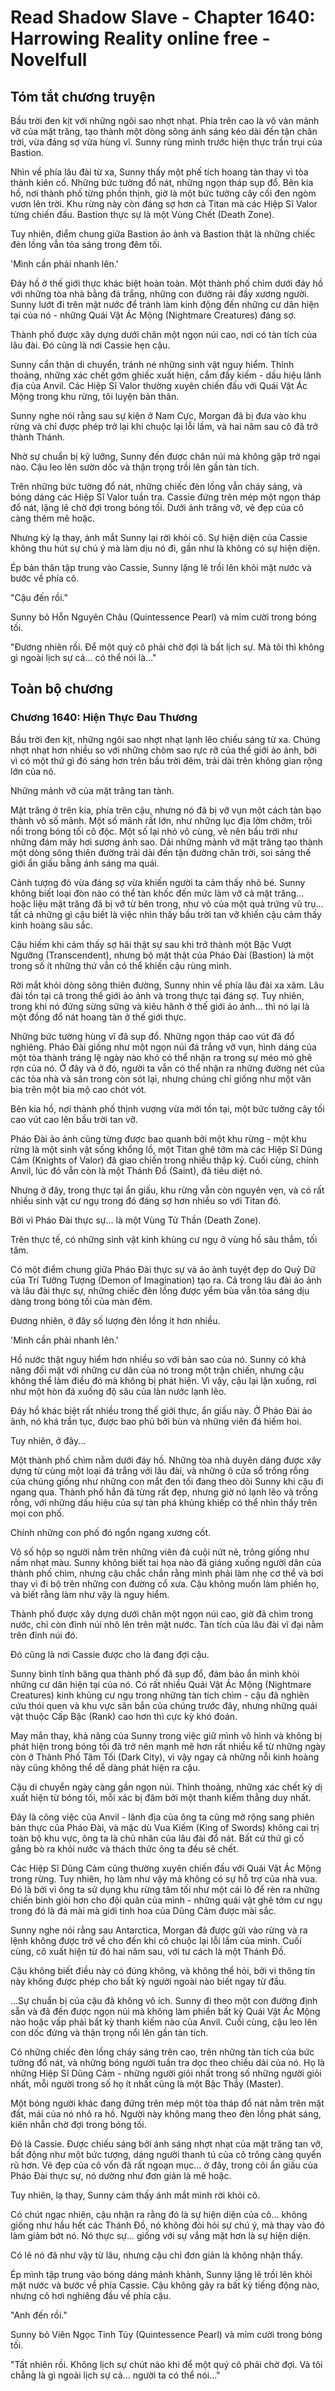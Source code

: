 # Read Shadow Slave - Chapter 1640: Harrowing Reality online free - Novelfull

## Tóm tắt chương truyện

Bầu trời đen kịt với những ngôi sao nhợt nhạt. Phía trên cao là vô vàn mảnh vỡ của mặt trăng, tạo thành một dòng sông ánh sáng kéo dài đến tận chân trời, vừa đáng sợ vừa hùng vĩ. Sunny rùng mình trước hiện thực trần trụi của Bastion.

Nhìn về phía lâu đài từ xa, Sunny thấy một phế tích hoang tàn thay vì tòa thành kiên cố. Những bức tường đổ nát, những ngọn tháp sụp đổ. Bên kia hồ, nơi thành phố từng phồn thịnh, giờ là một bức tường cây cối đen ngòm vươn lên trời. Khu rừng này còn đáng sợ hơn cả Titan mà các Hiệp Sĩ Valor từng chiến đấu. Bastion thực sự là một Vùng Chết (Death Zone).

Tuy nhiên, điểm chung giữa Bastion ảo ảnh và Bastion thật là những chiếc đèn lồng vẫn tỏa sáng trong đêm tối.

'Mình cần phải nhanh lên.'

Đáy hồ ở thế giới thực khác biệt hoàn toàn. Một thành phố chìm dưới đáy hồ với những tòa nhà bằng đá trắng, những con đường rải đầy xương người. Sunny lướt đi trên mặt nước để tránh làm kinh động đến những cư dân hiện tại của nó - những Quái Vật Ác Mộng (Nightmare Creatures) đáng sợ.

Thành phố được xây dựng dưới chân một ngọn núi cao, nơi có tàn tích của lâu đài. Đó cũng là nơi Cassie hẹn cậu.

Sunny cẩn thận di chuyển, tránh né những sinh vật nguy hiểm. Thỉnh thoảng, những xác chết gớm ghiếc xuất hiện, cắm đầy kiếm - dấu hiệu lãnh địa của Anvil. Các Hiệp Sĩ Valor thường xuyên chiến đấu với Quái Vật Ác Mộng trong khu rừng, tôi luyện bản thân.

Sunny nghe nói rằng sau sự kiện ở Nam Cực, Morgan đã bị đưa vào khu rừng và chỉ được phép trở lại khi chuộc lại lỗi lầm, và hai năm sau cô đã trở thành Thánh.

Nhờ sự chuẩn bị kỹ lưỡng, Sunny đến được chân núi mà không gặp trở ngại nào. Cậu leo lên sườn dốc và thận trọng trồi lên gần tàn tích.

Trên những bức tường đổ nát, những chiếc đèn lồng vẫn cháy sáng, và bóng dáng các Hiệp Sĩ Valor tuần tra. Cassie đứng trên mép một ngọn tháp đổ nát, lặng lẽ chờ đợi trong bóng tối. Dưới ánh trăng vỡ, vẻ đẹp của cô càng thêm mê hoặc.

Nhưng kỳ lạ thay, ánh mắt Sunny lại rời khỏi cô. Sự hiện diện của Cassie không thu hút sự chú ý mà làm dịu nó đi, gần như là không có sự hiện diện.

Ép bản thân tập trung vào Cassie, Sunny lặng lẽ trồi lên khỏi mặt nước và bước về phía cô.

"Cậu đến rồi."

Sunny bỏ Hỗn Nguyên Châu (Quintessence Pearl) và mỉm cười trong bóng tối.

"Đương nhiên rồi. Để một quý cô phải chờ đợi là bất lịch sự. Mà tôi thì không gì ngoài lịch sự cả… có thể nói là…"

## Toàn bộ chương

### Chương 1640: Hiện Thực Đau Thương

Bầu trời đen kịt, những ngôi sao nhợt nhạt lạnh lẽo chiếu sáng từ xa. Chúng nhợt nhạt hơn nhiều so với những chòm sao rực rỡ của thế giới ảo ảnh, bởi vì có một thứ gì đó sáng hơn trên bầu trời đêm, trải dài trên không gian rộng lớn của nó.

Những mảnh vỡ của mặt trăng tan tành.

Mặt trăng ở trên kia, phía trên cậu, nhưng nó đã bị vỡ vụn một cách tàn bạo thành vô số mảnh. Một số mảnh rất lớn, như những lục địa lởm chởm, trôi nổi trong bóng tối cô độc. Một số lại nhỏ vô cùng, vẽ nên bầu trời như những đám mây hơi sương ánh sao. Dải những mảnh vỡ mặt trăng tạo thành một dòng sông thiên đường trải dài đến tận đường chân trời, soi sáng thế giới ẩn giấu bằng ánh sáng ma quái.

Cảnh tượng đó vừa đáng sợ vừa khiến người ta cảm thấy nhỏ bé. Sunny không biết loại đòn nào có thể tàn khốc đến mức làm vỡ cả mặt trăng... hoặc liệu mặt trăng đã bị vỡ từ bên trong, như vỏ của một quả trứng vũ trụ... tất cả những gì cậu biết là việc nhìn thấy bầu trời tan vỡ khiến cậu cảm thấy kinh hoàng sâu sắc.

Cậu hiếm khi cảm thấy sợ hãi thật sự sau khi trở thành một Bậc Vượt Ngưỡng (Transcendent), nhưng bộ mặt thật của Pháo Đài (Bastion) là một trong số ít những thứ vẫn có thể khiến cậu rùng mình.

Rời mắt khỏi dòng sông thiên đường, Sunny nhìn về phía lâu đài xa xăm. Lâu đài tồn tại cả trong thế giới ảo ảnh và trong thực tại đáng sợ. Tuy nhiên, trong khi nó đứng sừng sững và kiêu hãnh ở thế giới ảo ảnh... thì nó lại là một đống đổ nát hoang tàn ở thế giới thực.

Những bức tường hùng vĩ đã sụp đổ. Những ngọn tháp cao vút đã đổ nghiêng. Pháo Đài giống như một ngọn núi đá trắng vỡ vụn, hình dáng của một tòa thành tráng lệ ngày nào khó có thể nhận ra trong sự méo mó ghê rợn của nó. Ở đây và ở đó, người ta vẫn có thể nhận ra những đường nét của các tòa nhà và sân trong còn sót lại, nhưng chúng chỉ giống như một văn bia trên một bia mộ cao chót vót.

Bên kia hồ, nơi thành phố thịnh vượng vừa mới tồn tại, một bức tường cây tối cao vút cao lên bầu trời tan vỡ.

Pháo Đài ảo ảnh cũng từng được bao quanh bởi một khu rừng - một khu rừng là một sinh vật sống khổng lồ, một Titan ghê tởm mà các Hiệp Sĩ Dũng Cảm (Knights of Valor) đã giao chiến trong nhiều thập kỷ. Cuối cùng, chính Anvil, lúc đó vẫn còn là một Thánh Đồ (Saint), đã tiêu diệt nó.

Nhưng ở đây, trong thực tại ẩn giấu, khu rừng vẫn còn nguyên vẹn, và có rất nhiều sinh vật cư ngụ trong đó đáng sợ hơn nhiều so với Titan đó.

Bởi vì Pháo Đài thực sự... là một Vùng Tử Thần (Death Zone).

Trên thực tế, có những sinh vật kinh khủng cư ngụ ở vùng hồ sâu thẳm, tối tăm.

Có một điểm chung giữa Pháo Đài thực sự và ảo ảnh tuyệt đẹp do Quỷ Dữ của Trí Tưởng Tượng (Demon of Imagination) tạo ra. Cả trong lâu đài ảo ảnh và lâu đài thực sự, những chiếc đèn lồng được yểm bùa vẫn tỏa sáng dịu dàng trong bóng tối của màn đêm.

Đương nhiên, ở đây số lượng đèn lồng ít hơn nhiều.

'Mình cần phải nhanh lên.'

Hồ nước thật nguy hiểm hơn nhiều so với bản sao của nó. Sunny có khả năng đối mặt với những cư dân của nó trong một trận chiến, nhưng cậu không thể làm điều đó mà không bị phát hiện. Vì vậy, cậu lại lặn xuống, rơi như một hòn đá xuống độ sâu của làn nước lạnh lẽo.

Đáy hồ khác biệt rất nhiều trong thế giới thực, ẩn giấu này. Ở Pháo Đài ảo ảnh, nó khá trần tục, được bao phủ bởi bùn và những viên đá hiếm hoi.

Tuy nhiên, ở đây...

Một thành phố chìm nằm dưới đáy hồ. Những tòa nhà duyên dáng được xây dựng từ cùng một loại đá trắng với lâu đài, và những ô cửa sổ trống rỗng của chúng giống như những con mắt đen tối đang theo dõi Sunny khi cậu đi ngang qua. Thành phố hẳn đã từng rất đẹp, nhưng giờ nó lạnh lẽo và trống rỗng, với những dấu hiệu của sự tàn phá khủng khiếp có thể nhìn thấy trên mọi con phố.

Chính những con phố đó ngổn ngang xương cốt.

Vô số hộp sọ người nằm trên những viên đá cuội nứt nẻ, trông giống như nấm nhạt màu. Sunny không biết tai họa nào đã giáng xuống người dân của thành phố chìm, nhưng cậu chắc chắn rằng mình phải làm nhẹ cơ thể và bơi thay vì đi bộ trên những con đường cổ xưa. Cậu không muốn làm phiền họ, và biết rằng làm như vậy là nguy hiểm.

Thành phố được xây dựng dưới chân một ngọn núi cao, giờ đã chìm trong nước, chỉ còn đỉnh núi nhô lên trên mặt nước. Tàn tích của lâu đài vĩ đại nằm trên đỉnh núi đó.

Đó cũng là nơi Cassie được cho là đang đợi cậu.

Sunny bình tĩnh băng qua thành phố đã sụp đổ, đảm bảo ẩn mình khỏi những cư dân hiện tại của nó. Có rất nhiều Quái Vật Ác Mộng (Nightmare Creatures) kinh khủng cư ngụ trong những tàn tích chìm - cậu đã nghiên cứu thói quen và khu vực săn bắn của chúng trước đây, nhưng những quái vật thuộc Cấp Bậc (Rank) cao hơn thì cực kỳ khó đoán.

May mắn thay, khả năng của Sunny trong việc giữ mình vô hình và không bị phát hiện trong bóng tối đã trở nên mạnh mẽ hơn rất nhiều kể từ những ngày còn ở Thành Phố Tăm Tối (Dark City), vì vậy ngay cả những nỗi kinh hoàng này cũng không thể dễ dàng phát hiện ra cậu.

Cậu di chuyển ngày càng gần ngọn núi. Thỉnh thoảng, những xác chết kỳ dị xuất hiện từ bóng tối, mỗi xác bị đâm bởi một thanh kiếm thẳng duy nhất.

Đây là công việc của Anvil - lãnh địa của ông ta cũng mở rộng sang phiên bản thực của Pháo Đài, và mặc dù Vua Kiếm (King of Swords) không cai trị toàn bộ khu vực, ông ta là chủ nhân của lâu đài đổ nát. Bất cứ thứ gì cố gắng bò ra khỏi nước và thách thức ông ta đều sẽ chết.

Các Hiệp Sĩ Dũng Cảm cũng thường xuyên chiến đấu với Quái Vật Ác Mộng trong rừng. Tuy nhiên, họ làm như vậy mà không có sự hỗ trợ của nhà vua. Đó là bởi vì ông ta sử dụng khu rừng tăm tối như một cái lò để rèn ra những chiến binh giỏi hơn cho đội quân của mình - những quái vật ghê tởm cư ngụ trong đó là đá mài mà giới tinh hoa của Dũng Cảm được mài sắc.

Sunny nghe nói rằng sau Antarctica, Morgan đã được gửi vào rừng và ra lệnh không được trở về cho đến khi cô chuộc lại lỗi lầm của mình. Cuối cùng, cô xuất hiện từ đó hai năm sau, với tư cách là một Thánh Đồ.

Cậu không biết điều này có đúng không, và không thể hỏi, bởi vì thông tin này không được phép cho bất kỳ người ngoài nào biết ngay từ đầu.

...Sự chuẩn bị của cậu đã không vô ích. Sunny đi theo một con đường định sẵn và đã đến được ngọn núi mà không làm phiền bất kỳ Quái Vật Ác Mộng nào hoặc vấp phải bất kỳ thanh kiếm nào của Anvil. Cuối cùng, cậu leo lên con dốc đứng và thận trọng nổi lên gần tàn tích.

Có những chiếc đèn lồng cháy sáng trên cao, trên những tàn tích của bức tường đổ nát, và những bóng người tuần tra dọc theo chiều dài của nó. Họ là những Hiệp Sĩ Dũng Cảm - những người giỏi nhất trong số những người giỏi nhất, mỗi người trong số họ ít nhất cũng là một Bậc Thầy (Master).

Một bóng người khác đang đứng trên mép một tòa tháp đổ nát nằm trên mặt đất, mái của nó nhô ra hồ. Người này không mang theo đèn lồng phát sáng, kiên nhẫn chờ đợi trong bóng tối.

Đó là Cassie. Được chiếu sáng bởi ánh sáng nhợt nhạt của mặt trăng tan vỡ, bất động như một bức tượng, dáng người thanh tú của cô trông càng quyến rũ hơn. Vẻ đẹp của cô vốn đã rất ngoạn mục... ở đây, trong cõi ẩn giấu của Pháo Đài thực sự, nó dường như đơn giản là mê hoặc.

Tuy nhiên, lạ thay, Sunny cảm thấy ánh mắt mình rời khỏi cô.

Có chút ngạc nhiên, cậu nhận ra rằng đó là sự hiện diện của cô... không giống như hầu hết các Thánh Đồ, nó không đòi hỏi sự chú ý, mà thay vào đó làm giảm bớt nó. Nó thực sự... giống với sự vắng mặt hơn là sự hiện diện.

Có lẽ nó đã như vậy từ lâu, nhưng cậu chỉ đơn giản là không nhận thấy.

Ép mình tập trung vào bóng dáng mảnh khảnh, Sunny lặng lẽ trồi lên khỏi mặt nước và bước về phía Cassie. Cậu không gây ra bất kỳ tiếng động nào, nhưng cô hơi nghiêng đầu về phía cậu.

"Anh đến rồi."

Sunny bỏ Viên Ngọc Tinh Túy (Quintessence Pearl) và mỉm cười trong bóng tối.

"Tất nhiên rồi. Không lịch sự chút nào khi để một quý cô phải chờ đợi. Và tôi chẳng là gì ngoài lịch sự cả... người ta có thể nói..."